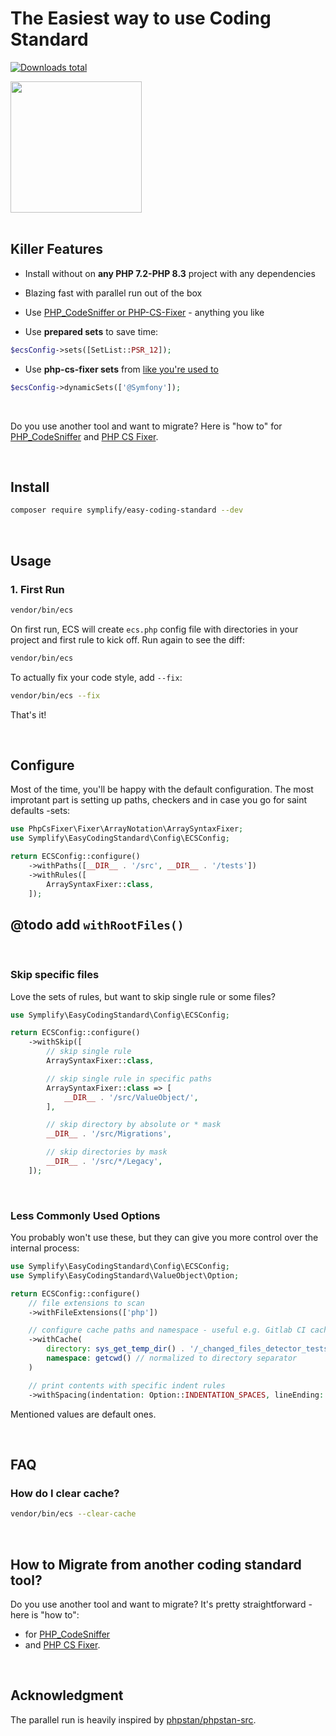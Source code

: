 # The Easiest way to use Coding Standard

[![Downloads total](https://img.shields.io/packagist/dt/symplify/easy-coding-standard.svg?style=flat-square)](https://packagist.org/packages/symplify/easy-coding-standard/stats)

<div class="text-align: center">
<img src="https://avatars.githubusercontent.com/u/123805080?s=200&v=4" style="width: 15em; height: 15em">
</div>

<br>

## Killer Features

- Install without on **any PHP 7.2-PHP 8.3** project with any dependencies
- Blazing fast with parallel run out of the box
- Use [PHP_CodeSniffer or PHP-CS-Fixer](https://tomasvotruba.com/blog/2017/05/03/combine-power-of-php-code-sniffer-and-php-cs-fixer-in-3-lines/) - anything you like

- Use **prepared sets** to save time:

```php
$ecsConfig->sets([SetList::PSR_12]);
```

- Use **php-cs-fixer sets** from [like you're used to](https://github.com/PHP-CS-Fixer/PHP-CS-Fixer/blob/master/doc/ruleSets/index.rst)

```php
$ecsConfig->dynamicSets(['@Symfony']);
```

<br>

Do you use another tool and want to migrate? Here is "how to" for [PHP_CodeSniffer](https://tomasvotruba.com/blog/2018/06/04/how-to-migrate-from-php-code-sniffer-to-easy-coding-standard) and [PHP CS Fixer](https://tomasvotruba.com/blog/2018/06/07/how-to-migrate-from-php-cs-fixer-to-easy-coding-standard).

<br>

## Install

```bash
composer require symplify/easy-coding-standard --dev
```

<br>

## Usage

### 1. First Run

```bash
vendor/bin/ecs
```

On first run, ECS will create `ecs.php` config file with directories in your project and first rule to kick off. Run again to see the diff:

```bash
vendor/bin/ecs
```

To actually fix your code style, add `--fix`:

```bash
vendor/bin/ecs --fix
```

That's it!

<br>

## Configure

Most of the time, you'll be happy with the default configuration. The most improtant part is setting up paths, checkers and in case you go for saint defaults -sets:

```php
use PhpCsFixer\Fixer\ArrayNotation\ArraySyntaxFixer;
use Symplify\EasyCodingStandard\Config\ECSConfig;

return ECSConfig::configure()
    ->withPaths([__DIR__ . '/src', __DIR__ . '/tests'])
    ->withRules([
        ArraySyntaxFixer::class,
    ]);
```

## @todo add `withRootFiles()`

<br>

### Skip specific files

Love the sets of rules, but want to skip single rule or some files?

```php
use Symplify\EasyCodingStandard\Config\ECSConfig;

return ECSConfig::configure()
    ->withSkip([
        // skip single rule
        ArraySyntaxFixer::class,

        // skip single rule in specific paths
        ArraySyntaxFixer::class => [
            __DIR__ . '/src/ValueObject/',
        ],

        // skip directory by absolute or * mask
        __DIR__ . '/src/Migrations',

        // skip directories by mask
        __DIR__ . '/src/*/Legacy',
    ]);
```

<br>

### Less Commonly Used Options

You probably won't use these, but they can give you more control over the internal process:

```php
use Symplify\EasyCodingStandard\Config\ECSConfig;
use Symplify\EasyCodingStandard\ValueObject\Option;

return ECSConfig::configure()
    // file extensions to scan
    ->withFileExtensions(['php'])

    // configure cache paths and namespace - useful e.g. Gitlab CI caching, where getcwd() produces always different path
    ->withCache(
        directory: sys_get_temp_dir() . '/_changed_files_detector_tests',
        namespace: getcwd() // normalized to directory separator
    )

    // print contents with specific indent rules
    ->withSpacing(indentation: Option::INDENTATION_SPACES, lineEnding: PHP_EOL);
```

Mentioned values are default ones.

<br>

## FAQ

### How do I clear cache?

```bash
vendor/bin/ecs --clear-cache
```

<br>

## How to Migrate from another coding standard tool?

Do you use another tool and want to migrate? It's pretty straightforward - here is "how to":

* for [PHP_CodeSniffer](https://tomasvotruba.com/blog/2018/06/04/how-to-migrate-from-php-code-sniffer-to-easy-coding-standard)
* and [PHP CS Fixer](https://tomasvotruba.com/blog/2018/06/07/how-to-migrate-from-php-cs-fixer-to-easy-coding-standard).

<br>

## Acknowledgment

The parallel run is heavily inspired by [phpstan/phpstan-src](https://github.com/phpstan/phpstan-src).
